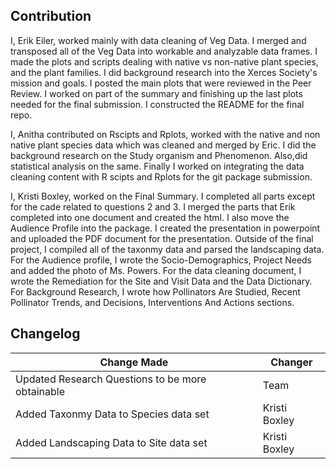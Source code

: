 ## Contribution
I, Erik Eiler, worked mainly with data cleaning of Veg Data. I merged and transposed all of the Veg Data into workable and analyzable data frames. I made the plots and scripts dealing with native vs non-native plant species, and the plant families. I did background research into the Xerces Society's mission and goals. I posted the main plots that were reviewed in the Peer Review. I worked on part of the summary and finishing up the last plots needed for the final submission. I constructed the README for the final repo.

I, Anitha contributed on Rscipts and Rplots, worked with the native and non native plant species data which was cleaned and merged by Eric. I did the background research on the Study organism and Phenomenon. Also,did statistical analysis on the same. Finally I worked on integrating the data cleaning content with R scipts and Rplots for the git package submission.

I, Kristi Boxley, worked on the Final Summary. I completed all parts except for the cade related to questions 2 and 3. I merged the parts that Erik completed into one document and created the html. I also move the Audience Profile into the package. I created the presentation in powerpoint and uploaded the PDF document for the presentation. Outside of the final project, I compiled all of the taxonmy data and parsed the landscaping data. For the Audience profile, I wrote the Socio-Demographics, Project Needs and added the photo of Ms. Powers. For the data cleaning document, I wrote the Remediation for the Site and Visit Data and the Data Dictionary. For Background Research, I wrote how Pollinators Are Studied, Recent Pollinator Trends, and Decisions, Interventions And Actions sections.


## Changelog

|Change Made | Changer|
|---------|--------------|  
|Updated Research Questions to be more obtainable| Team |
|Added Taxonmy Data to Species data set | Kristi Boxley |
|Added Landscaping Data to Site data set | Kristi Boxley |
